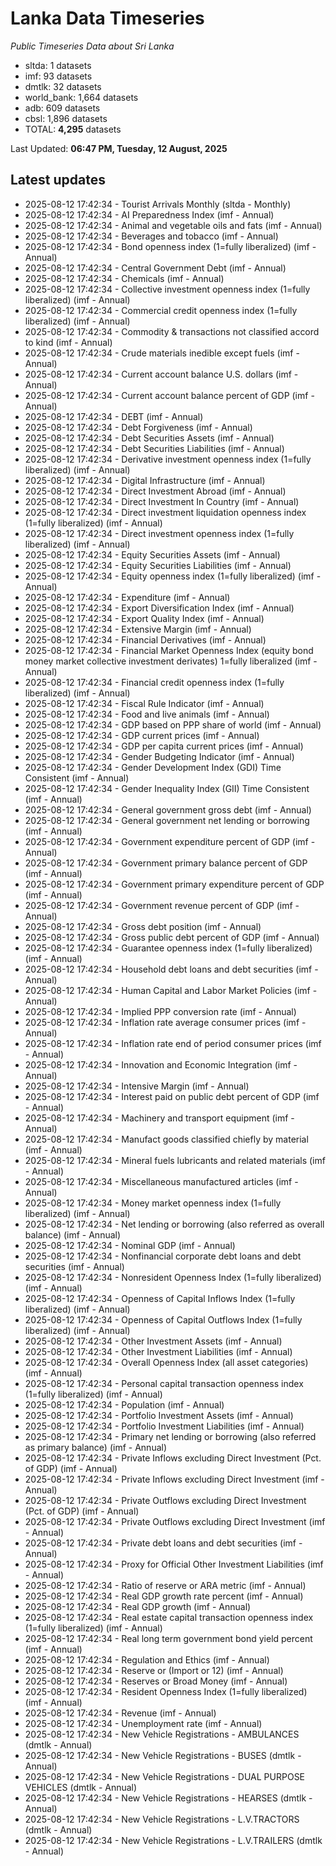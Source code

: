 # Lanka Data Timeseries
*Public Timeseries Data about Sri Lanka*

* sltda: 1 datasets
* imf: 93 datasets
* dmtlk: 32 datasets
* world_bank: 1,664 datasets
* adb: 609 datasets
* cbsl: 1,896 datasets
* TOTAL: **4,295** datasets

Last Updated: **06:47 PM, Tuesday, 12 August, 2025**

## Latest updates

* 2025-08-12 17:42:34 - Tourist Arrivals Monthly (sltda - Monthly)
* 2025-08-12 17:42:34 - AI Preparedness Index (imf - Annual)
* 2025-08-12 17:42:34 - Animal and vegetable oils and fats (imf - Annual)
* 2025-08-12 17:42:34 - Beverages and tobacco (imf - Annual)
* 2025-08-12 17:42:34 - Bond openness index (1=fully liberalized) (imf - Annual)
* 2025-08-12 17:42:34 - Central Government Debt (imf - Annual)
* 2025-08-12 17:42:34 - Chemicals (imf - Annual)
* 2025-08-12 17:42:34 - Collective investment openness index (1=fully liberalized) (imf - Annual)
* 2025-08-12 17:42:34 - Commercial credit openness index (1=fully liberalized) (imf - Annual)
* 2025-08-12 17:42:34 - Commodity & transactions not classified accord to kind (imf - Annual)
* 2025-08-12 17:42:34 - Crude materials inedible except fuels (imf - Annual)
* 2025-08-12 17:42:34 - Current account balance U.S. dollars (imf - Annual)
* 2025-08-12 17:42:34 - Current account balance percent of GDP (imf - Annual)
* 2025-08-12 17:42:34 - DEBT (imf - Annual)
* 2025-08-12 17:42:34 - Debt Forgiveness (imf - Annual)
* 2025-08-12 17:42:34 - Debt Securities Assets (imf - Annual)
* 2025-08-12 17:42:34 - Debt Securities Liabilities (imf - Annual)
* 2025-08-12 17:42:34 - Derivative investment openness index (1=fully liberalized) (imf - Annual)
* 2025-08-12 17:42:34 - Digital Infrastructure (imf - Annual)
* 2025-08-12 17:42:34 - Direct Investment Abroad (imf - Annual)
* 2025-08-12 17:42:34 - Direct Investment In Country (imf - Annual)
* 2025-08-12 17:42:34 - Direct investment liquidation openness index (1=fully liberalized) (imf - Annual)
* 2025-08-12 17:42:34 - Direct investment openness index (1=fully liberalized) (imf - Annual)
* 2025-08-12 17:42:34 - Equity Securities Assets (imf - Annual)
* 2025-08-12 17:42:34 - Equity Securities Liabilities (imf - Annual)
* 2025-08-12 17:42:34 - Equity openness index (1=fully liberalized) (imf - Annual)
* 2025-08-12 17:42:34 - Expenditure (imf - Annual)
* 2025-08-12 17:42:34 - Export Diversification Index (imf - Annual)
* 2025-08-12 17:42:34 - Export Quality Index (imf - Annual)
* 2025-08-12 17:42:34 - Extensive Margin (imf - Annual)
* 2025-08-12 17:42:34 - Financial Derivatives (imf - Annual)
* 2025-08-12 17:42:34 - Financial Market Openness Index (equity bond money market collective investment derivates) 1=fully liberalized (imf - Annual)
* 2025-08-12 17:42:34 - Financial credit openness index (1=fully liberalized) (imf - Annual)
* 2025-08-12 17:42:34 - Fiscal Rule Indicator (imf - Annual)
* 2025-08-12 17:42:34 - Food and live animals (imf - Annual)
* 2025-08-12 17:42:34 - GDP based on PPP share of world (imf - Annual)
* 2025-08-12 17:42:34 - GDP current prices (imf - Annual)
* 2025-08-12 17:42:34 - GDP per capita current prices (imf - Annual)
* 2025-08-12 17:42:34 - Gender Budgeting Indicator (imf - Annual)
* 2025-08-12 17:42:34 - Gender Development Index (GDI) Time Consistent (imf - Annual)
* 2025-08-12 17:42:34 - Gender Inequality Index (GII) Time Consistent (imf - Annual)
* 2025-08-12 17:42:34 - General government gross debt (imf - Annual)
* 2025-08-12 17:42:34 - General government net lending or borrowing (imf - Annual)
* 2025-08-12 17:42:34 - Government expenditure percent of GDP (imf - Annual)
* 2025-08-12 17:42:34 - Government primary balance percent of GDP (imf - Annual)
* 2025-08-12 17:42:34 - Government primary expenditure percent of GDP (imf - Annual)
* 2025-08-12 17:42:34 - Government revenue percent of GDP (imf - Annual)
* 2025-08-12 17:42:34 - Gross debt position (imf - Annual)
* 2025-08-12 17:42:34 - Gross public debt percent of GDP (imf - Annual)
* 2025-08-12 17:42:34 - Guarantee openness index (1=fully liberalized) (imf - Annual)
* 2025-08-12 17:42:34 - Household debt loans and debt securities (imf - Annual)
* 2025-08-12 17:42:34 - Human Capital and Labor Market Policies (imf - Annual)
* 2025-08-12 17:42:34 - Implied PPP conversion rate (imf - Annual)
* 2025-08-12 17:42:34 - Inflation rate average consumer prices (imf - Annual)
* 2025-08-12 17:42:34 - Inflation rate end of period consumer prices (imf - Annual)
* 2025-08-12 17:42:34 - Innovation and Economic Integration (imf - Annual)
* 2025-08-12 17:42:34 - Intensive Margin (imf - Annual)
* 2025-08-12 17:42:34 - Interest paid on public debt percent of GDP (imf - Annual)
* 2025-08-12 17:42:34 - Machinery and transport equipment (imf - Annual)
* 2025-08-12 17:42:34 - Manufact goods classified chiefly by material (imf - Annual)
* 2025-08-12 17:42:34 - Mineral fuels lubricants and related materials (imf - Annual)
* 2025-08-12 17:42:34 - Miscellaneous manufactured articles (imf - Annual)
* 2025-08-12 17:42:34 - Money market openness index (1=fully liberalized) (imf - Annual)
* 2025-08-12 17:42:34 - Net lending or borrowing (also referred as overall balance) (imf - Annual)
* 2025-08-12 17:42:34 - Nominal GDP (imf - Annual)
* 2025-08-12 17:42:34 - Nonfinancial corporate debt loans and debt securities (imf - Annual)
* 2025-08-12 17:42:34 - Nonresident Openness Index (1=fully liberalized) (imf - Annual)
* 2025-08-12 17:42:34 - Openness of Capital Inflows Index (1=fully liberalized) (imf - Annual)
* 2025-08-12 17:42:34 - Openness of Capital Outflows Index (1=fully liberalized) (imf - Annual)
* 2025-08-12 17:42:34 - Other Investment Assets (imf - Annual)
* 2025-08-12 17:42:34 - Other Investment Liabilities (imf - Annual)
* 2025-08-12 17:42:34 - Overall Openness Index (all asset categories) (imf - Annual)
* 2025-08-12 17:42:34 - Personal capital transaction openness index (1=fully liberalized) (imf - Annual)
* 2025-08-12 17:42:34 - Population (imf - Annual)
* 2025-08-12 17:42:34 - Portfolio Investment Assets (imf - Annual)
* 2025-08-12 17:42:34 - Portfolio Investment Liabilities (imf - Annual)
* 2025-08-12 17:42:34 - Primary net lending or borrowing (also referred as primary balance) (imf - Annual)
* 2025-08-12 17:42:34 - Private Inflows excluding Direct Investment (Pct. of GDP) (imf - Annual)
* 2025-08-12 17:42:34 - Private Inflows excluding Direct Investment (imf - Annual)
* 2025-08-12 17:42:34 - Private Outflows excluding Direct Investment (Pct. of GDP) (imf - Annual)
* 2025-08-12 17:42:34 - Private Outflows excluding Direct Investment (imf - Annual)
* 2025-08-12 17:42:34 - Private debt loans and debt securities (imf - Annual)
* 2025-08-12 17:42:34 - Proxy for Official Other Investment Liabilities (imf - Annual)
* 2025-08-12 17:42:34 - Ratio of reserve or ARA metric (imf - Annual)
* 2025-08-12 17:42:34 - Real GDP growth rate percent (imf - Annual)
* 2025-08-12 17:42:34 - Real GDP growth (imf - Annual)
* 2025-08-12 17:42:34 - Real estate capital transaction openness index (1=fully liberalized) (imf - Annual)
* 2025-08-12 17:42:34 - Real long term government bond yield percent (imf - Annual)
* 2025-08-12 17:42:34 - Regulation and Ethics (imf - Annual)
* 2025-08-12 17:42:34 - Reserve or (Import or 12) (imf - Annual)
* 2025-08-12 17:42:34 - Reserves or Broad Money (imf - Annual)
* 2025-08-12 17:42:34 - Resident Openness Index (1=fully liberalized) (imf - Annual)
* 2025-08-12 17:42:34 - Revenue (imf - Annual)
* 2025-08-12 17:42:34 - Unemployment rate (imf - Annual)
* 2025-08-12 17:42:34 - New Vehicle Registrations - AMBULANCES (dmtlk - Annual)
* 2025-08-12 17:42:34 - New Vehicle Registrations - BUSES (dmtlk - Annual)
* 2025-08-12 17:42:34 - New Vehicle Registrations - DUAL PURPOSE VEHICLES (dmtlk - Annual)
* 2025-08-12 17:42:34 - New Vehicle Registrations - HEARSES (dmtlk - Annual)
* 2025-08-12 17:42:34 - New Vehicle Registrations - L.V.TRACTORS (dmtlk - Annual)
* 2025-08-12 17:42:34 - New Vehicle Registrations - L.V.TRAILERS (dmtlk - Annual)